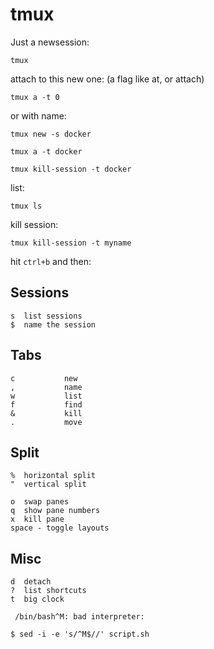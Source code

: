 



# tmux 

Just a newsession:

    tmux
    
attach to this new one:
(a flag like at, or attach)

    tmux a -t 0
    
or with name:

    tmux new -s docker
    
    tmux a -t docker
    
    tmux kill-session -t docker
    
    
list:

    tmux ls

kill session:

    tmux kill-session -t myname

hit `ctrl+b` and then:

## Sessions

    s  list sessions
    $  name the session

## Tabs

    c           new
    ,           name
    w           list
    f           find
    &           kill
    .           move


## Split

    %  horizontal split
    "  vertical split
    
    o  swap panes
    q  show pane numbers
    x  kill pane
    space - toggle layouts
    
## Misc

    d  detach
    ?  list shortcuts
    t  big clock





` /bin/bash^M: bad interpreter:` 

` $ sed -i -e 's/^M$//' script.sh ` 
